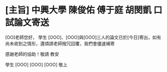 # [主旨] 中興大學 陳俊佑 傅于庭 胡閔凱 口試論文寄送  

[OO]老師您好，
學生 [OOO]、[OOO]與[OOO]三人的論文已於[今日]寄出，如有尚未收到之情形，還煩請老師撥冗回覆，我們會儘速補寄

感謝老師的協助！敬請
教安

學生 [OOO] [OOO] [OOO] 敬上